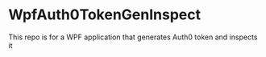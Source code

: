 # WpfAuth0TokenGenInspect
This repo is for a WPF application that generates Auth0 token and inspects it
